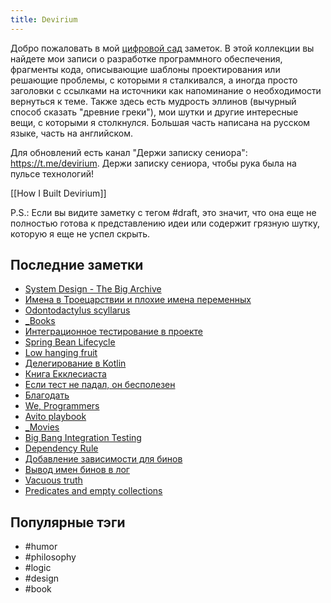 ```yaml
---
title: Devirium
---
```


Добро пожаловать в мой [цифровой сад](https://maggieappleton.com/garden-history) заметок. В этой коллекции вы найдете мои записи о разработке программного обеспечения, фрагменты кода, описывающие шаблоны проектирования или решающие проблемы, с которыми я сталкивался, а иногда просто заголовки с ссылками на источники как напоминание о необходимости вернуться к теме. Также здесь есть мудрость эллинов (вычурный способ сказать "древние греки"), мои шутки и другие интересные вещи, с которыми я столкнулся. Большая часть написана на русском языке, часть на английском.

Для обновлений есть канал "Держи записку сениора": https://t.me/devirium. Держи записку сениора, чтобы рука была на пульсе технологий!

[[How I Built Devirium]]

P.S.: Если вы видите заметку с тегом #draft, это значит, что она еще не полностью готова к представлению идеи или содержит грязную шутку, которую я еще не успел скрыть.

## Последние заметки
- [ System Design - The Big Archive](2025-03/-System-Design---The-Big-Archive.md)
- [Имена в Троецарствии и плохие имена переменных](limbo/Имена-в-Троецарствии-и-плохие-имена-переменных.md)
- [Odontodactylus scyllarus](2025-03/Odontodactylus-scyllarus.md)
- [_Books](_Books.md)
- [Интеграционное тестирование в проекте](2025-03/Интеграционное-тестирование-в-проекте.md)
- [Spring Bean Lifecycle](2025-03/Spring-Bean-Lifecycle.md)
- [Low hanging fruit](2025-03/Low-hanging-fruit.md)
- [Делегирование в Kotlin](2025-03/Делегирование-в-Kotlin.md)
- [Книга Екклесиаста](2025/2025-02/Книга-Екклесиаста.md)
- [Если тест не падал, он бесполезен](2025/2025-02/Если-тест-не-падал,-он-бесполезен.md)
- [Благодать](2025/2025-02/Благодать.md)
- [We, Programmers](2025/2025-02/We,-Programmers.md)
- [Avito playbook](draft/Avito-playbook.md)
- [_Movies](_Movies.md)
- [Big Bang Integration Testing](2025-03/Big-Bang-Integration-Testing.md)
- [Dependency Rule](2025/2025-02/Dependency-Rule.md)
- [Добавление зависимости для бинов](2025/2025-01/Добавление-зависимости-для-бинов.md)
- [Вывод имен бинов в лог](2025/2025-01/Вывод-имен-бинов-в-лог.md)
- [Vacuous truth](2025/2025-01/Vacuous-truth.md)
- [Predicates and empty collections](2025/2025-01/Predicates-and-empty-collections.md)


## Популярные тэги
- #humor
- #philosophy
- #logic
- #design
- #book
